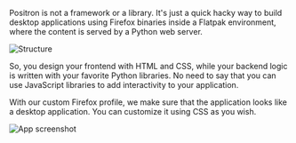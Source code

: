 Positron is not a framework or a library. It's just a quick hacky way to build desktop applications using Firefox binaries inside a Flatpak environment, where the content is served by a Python web server.

![Structure](/positron/assets/structure.png)

So, you design your frontend with HTML and CSS, while your backend logic is written with your favorite Python libraries. No need to say that you can use JavaScript libraries to add interactivity to your application.

With our custom Firefox profile, we make sure that the application looks like a desktop application. You can customize it using CSS as you wish.

![App screenshot](/positron/assets/desktop.png)
